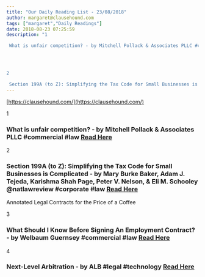 ```yaml
---
title: "Our Daily Reading List - 23/08/2018"
author: margaret@clausehound.com
tags: ["margaret","Daily Readings"]
date: 2018-08-23 07:25:59
description: "1

 What is unfair competition? - by Mitchell Pollack & Associates PLLC #commercial #law  Read Here

 


2

 Section 199A (to Z): Simplifying the Tax Code for Small Businesses is Complicated - by M..."
---
```


[https://clausehound.com/](https://clausehound.com/)

1

###  What is unfair competition? - by Mitchell Pollack & Associates PLLC #commercial #law  [Read Here](https://www.mpollack.com/blog/2018/08/what-is-unfair-competition.shtml)

 

2

###  Section 199A (to Z): Simplifying the Tax Code for Small Businesses is Complicated - by Mary Burke Baker, Adam J. Tejeda, Karishma Shah Page, Peter V. Nelson, & Eli M. Schooley @natlawreview #corporate #law [Read Here](https://www.natlawreview.com/article/section-199a-to-z-simplifying-tax-code-small-businesses-complicated)

Annotated Legal Contracts
for the Price of a Coffee

3

###  What Should I Know Before Signing An Employment Contract? - by Welbaum Guernsey #commercial #law [Read Here](http://www.welbaum.com/blog/2018/08/what-should-i-know-before-signing-an-employment-contract.shtml)

 

4

###  Next-Level Arbitration - by ALB #legal #technology  [Read Here](https://www.legalbusinessonline.com/features/next-level-arbitration/76221)

 